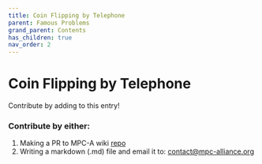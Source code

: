 ```yaml
---
title: Coin Flipping by Telephone
parent: Famous Problems
grand_parent: Contents
has_children: true
nav_order: 2
---
```


# Coin Flipping by Telephone



Contribute by adding to this entry! 

### Contribute by either:

1. Making a PR to MPC-A wiki [repo](https://github.com/mpc-alliance/mpc-alliance.github.io)
2. Writing a markdown (.md) file and email it to: [contact@mpc-alliance.org](contact@mpc-alliance.org)